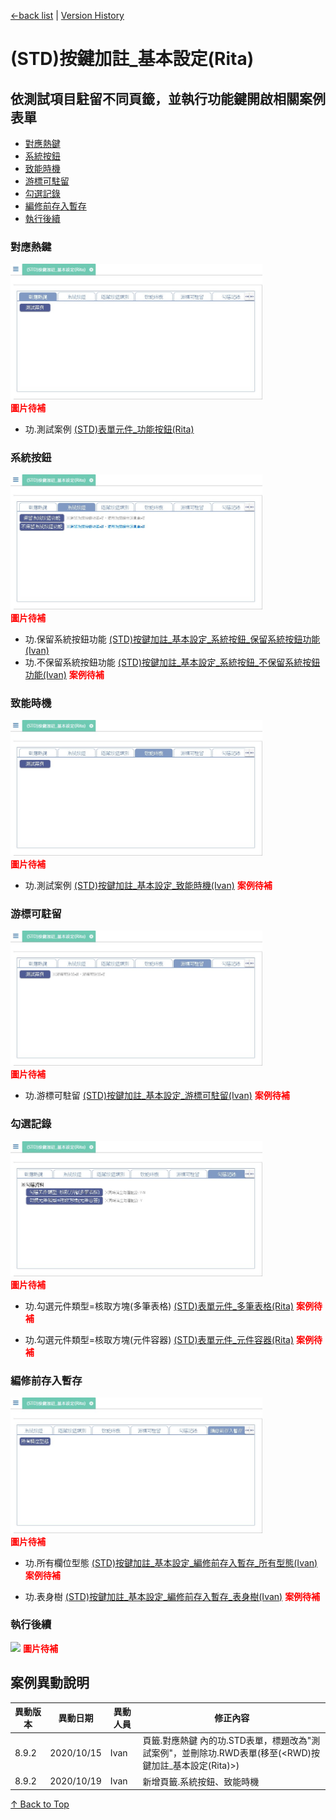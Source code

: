 <div id="head">

[←back list](..\rte_ButtonAnnotation.md) | [Version History](#change-record)
</div>

# (STD)按鍵加註_基本設定(Rita)

## 依測試項目駐留不同頁籤，並執行功能鍵開啟相關案例表單

* [對應熱鍵](#hotkey)
* [系統按鈕](#sysbtn)
* [致能時機](#enable)
* [游標可駐留](#focus)
* [勾選記錄](#chkrecord)
* [編修前存入暫存](#savetemp)
* [執行後續](#pst)

### <div id="hotkey">對應熱鍵</div>

<div style="width:80%">

![](images/FX999500001767_hotkey.jpg) **<font color=#ff0000>圖片待補</font>**
</div>

* 功.測試案例 [(STD)表單元件_功能按鈕(Rita)](FX999500001798.md)

### <div id="sysbtn">系統按鈕</div>

<div style="width:80%">

![](images/FX999500001767_sysbtn.jpg) **<font color=#ff0000>圖片待補</font>**
</div>

* 功.保留系統按鈕功能 [(STD)按鍵加註_基本設定_系統按鈕_保留系統按鈕功能(Ivan)](FX999500001867.md)
* 功.不保留系統按鈕功能 [(STD)按鍵加註_基本設定_系統按鈕_不保留系統按鈕功能(Ivan)]() **<font color=#ff0000>案例待補</font>**

### <div id="enable">致能時機</div>

<div style="width:80%">

![](images/FX999500001767_enable.jpg) **<font color=#ff0000>圖片待補</font>**
</div>

* 功.測試案例 [(STD)按鍵加註_基本設定_致能時機(Ivan)]() **<font color=#ff0000>案例待補</font>**

### <div id="focus">游標可駐留</div>

<div style="width:80%">

![](images/FX999500001767_focus.jpg) **<font color=#ff0000>圖片待補</font>**
</div>

* 功.游標可駐留 [(STD)按鍵加註_基本設定_游標可駐留(Ivan)]() **<font color=#ff0000>案例待補</font>**

### <div id="chkrecord">勾選記錄</div>

<div style="width:80%">

![](images/FX999500001767_chkrecord.jpg) **<font color=#ff0000>圖片待補</font>**
</div>

* 功.勾選元件類型=核取方塊(多筆表格) [(STD)表單元件_多筆表格(Rita)]() **<font color=#ff0000>案例待補</font>**

* 功.勾選元件類型=核取方塊(元件容器) [(STD)表單元件_元件容器(Rita)]() **<font color=#ff0000>案例待補</font>**

### <div id="savetemp">編修前存入暫存</div>

<div style="width:80%">

![](images/FX999500001767_savetemp.jpg) **<font color=#ff0000>圖片待補</font>**
</div>

* 功.所有欄位型態 [(STD)按鍵加註_基本設定_編修前存入暫存_所有型態(Ivan)]() **<font color=#ff0000>案例待補</font>**

* 功.表身樹 [(STD)按鍵加註_基本設定_編修前存入暫存_表身樹(Ivan)]() **<font color=#ff0000>案例待補</font>**

### <div id="pst">執行後續</div>

<div style="width:80%">

![](images/FX999500001767_pst.jpg) **<font color=#ff0000>圖片待補</font>**
</div>

## <div id="change-record">案例異動說明</div>

|異動版本|異動日期|異動人員|修正內容|
|--------|-------|-------|-------|
|8.9.2|2020/10/15|Ivan|頁籤.對應熱鍵 內的功.STD表單，標題改為"測試案例"，並刪除功.RWD表單(移至(<RWD)按鍵加註_基本設定(Rita)>)|
|8.9.2|2020/10/19|Ivan|新增頁籤.系統按鈕、致能時機|

[↑ Back to Top](#head)